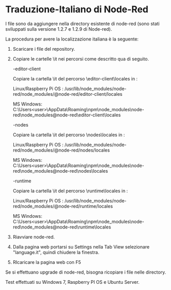 # Traduzione-Italiano di Node-Red
 I file sono da aggiungere nella directory esistente di node-red (sono stati sviluppati sulla versione 1.2.7 e 1.2.9 di Node-red).
  
 La procedura per avere la localizzazione italiana è la seguente: 
 
 1. Scaricare i file del repository.

 2. Copiare le cartelle \it nei percorsi come descritto qua di seguito.
 
     -editor-client

      Copiare la cartella \it del percorso \editor-client\locales in :

      Linux/Raspberry Pi OS :    /usr/lib/node_modules/node-red/node_modules/@node-red/editor-client/locales

      MS Windows:        C:\Users\<user>\AppData\Roaming\npm\node_modules\node-red\node_modules@node-red\editor-client\locales

    -nodes

      Copiare la cartella \it del percorso \nodes\locales in :

      Linux/Raspberry Pi OS :    /usr/lib/node_modules/node-red/node_modules/@node-red/nodes/locales

      MS Windows:        C:\Users\<user>\AppData\Roaming\npm\node_modules\node-red\node_modules@node-red\nodes\locales

    -runtime

      Copiare la cartella \it del percorso \runtime\locales in :

      Linux/Raspberry Pi OS :    /usr/lib/node_modules/node-red/node_modules/@node-red/runtime/locales

      MS Windows:        C:\Users\<user>\AppData\Roaming\npm\node_modules\node-red\node_modules@node-red\runtime\locales
 
 3. Riavviare node-red.
 4. Dalla pagina web portarsi su Settings nella Tab View selezionare "language.it", quindi chiudere la finestra.
 5. RIcaricare la pagina web con F5


Se si effettuano upgrade di node-red, bisogna ricopiare i file nelle directory.

Test effettuati su Windows 7, Raspberry PI OS e Ubuntu Server.

